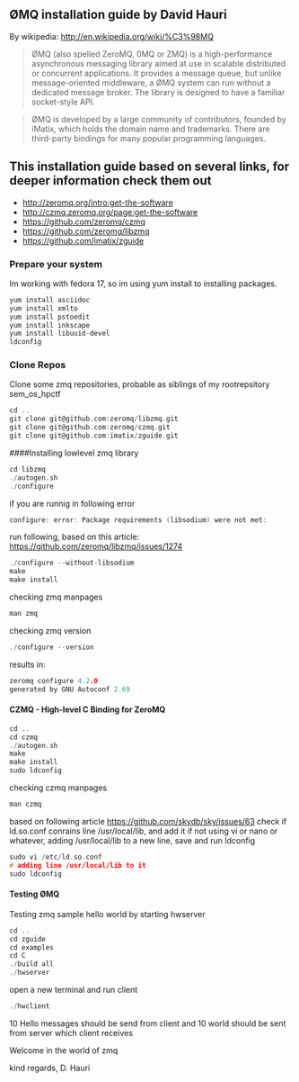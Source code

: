 ## ØMQ installation guide by David Hauri

By wikipedia: http://en.wikipedia.org/wiki/%C3%98MQ

> ØMQ (also spelled ZeroMQ, 0MQ or ZMQ) is a high-performance asynchronous messaging library aimed at use in scalable distributed or concurrent applications. It provides a message queue, but unlike message-oriented middleware, a ØMQ system can run without a dedicated message broker. The library is designed to have a familiar socket-style API.

>ØMQ is developed by a large community of contributors, founded by iMatix, which holds the domain name and trademarks. There are third-party bindings for many popular programming languages.

## This installation guide based on several links, for deeper information check them out

* http://zeromq.org/intro:get-the-software
* http://czmq.zeromq.org/page:get-the-software
* https://github.com/zeromq/czmq
* https://github.com/zeromq/libzmq
* https://github.com/imatix/zguide

### Prepare your system 

Im working with fedora 17, so im using yum install to installing packages. 

```c
yum install asciidoc
yum install xmlto
yum install pstoedit
yum install inkscape
yum install libuuid-devel
ldconfig
```

### Clone Repos

Clone some zmq repositories, probable as siblings of my rootrepsitory sem_os_hpctf

```c
cd ..
git clone git@github.com:zeromq/libzmq.git
git clone git@github.com:zeromq/czmq.git
git clone git@github.com:imatix/zguide.git
```

####Installing lowlevel zmq library

```c
cd libzmq
./autogen.sh
./configure
```

if you are runnig in following error
```c
configure: error: Package requirements (libsodium) were not met:
```

run following, based on this article: https://github.com/zeromq/libzmq/issues/1274
```c
./configure --without-libsodium
make 
make install
```

checking zmq manpages
```c
man zmq
```

checking zmq version
```c
./configure --version
```

results in: 
```c
zeromq configure 4.2.0
generated by GNU Autoconf 2.69
```

#### CZMQ - High-level C Binding for ZeroMQ 
```c
cd ..
cd czmq
./autogen.sh
make
make install 
sudo ldconfig
```

checking czmq manpages
```c
man czmq
```

based on following article https://github.com/skydb/sky/issues/63
check if ld.so.conf conrains line /usr/local/lib, and add it if not
using vi or nano or whatever, adding /usr/local/lib to a new line, save and run ldconfig 
```c
sudo vi /etc/ld.so.conf
# adding line /usr/local/lib to it
sudo ldconfig
```

#### Testing ØMQ 
Testing zmq sample hello world by starting hwserver

```c
cd ..
cd zguide
cd examples
cd C
./build all
./hwserver
```

open a new terminal and run client
```c
./hwclient
```

10 Hello messages should be send from client and 10 world should be sent from server which client receives

Welcome in the world of zmq

kind regards, D. Hauri
